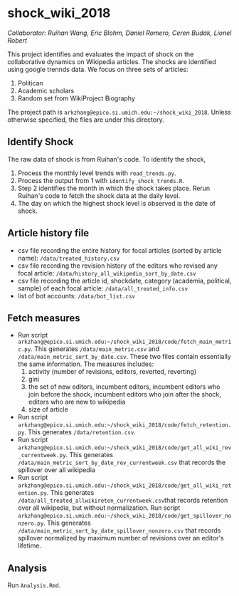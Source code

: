 # shock_wiki_2018

_Collaborator: Ruihan Wang, Eric Blohm, Daniel Romero, Ceren Budak, Lionel Robert_

This project identifies and evaluates the impact of shock on the collaborative dynamics on Wikipedia articles. The shocks are identified using google trennds data. We focus on three sets of articles:
  1. Politican
  2. Academic scholars
  3. Random set from WikiProject Biography

The project path is `arkzhang@epico.si.umich.edu:~/shock_wiki_2018`. Unless otherwise specified, the files are under this directory.

## Identify Shock
The raw data of shock is from Ruihan's code. To identify the shock,
  1. Process the monthly level trends with `read_trends.py`.
  2. Process the output from 1 with `identify_shock_trends.R`.
  3. Step 2 identifies the month in which the shock takes place. Rerun Ruihan's code to fetch the shock data at the daily level.
  4. The day on which the highest shock level is observed is the date of shock.

## Article history file
* csv file recording the entire history for focal articles (sorted by article name): `/data/treated_history.csv`
* csv file recording the revision history of the editors who revised any focal article: `/data/history_all_wikipedia_sort_by_date.csv`
* csv file recording the article id, shockdate, category (academia, political, sample) of each focal article: `/data/all_treated_info.csv`
* list of bot accounts: `/data/bot_list.csv`

## Fetch measures
* Run script `arkzhang@epico.si.umich.edu:~/shock_wiki_2018/code/fetch_main_metric.py`. This generates `/data/main_metric.csv` and `/data/main_metric_sort_by_date.csv`. These two files contain essentially the same information. The measures includes:
  1. activity (number of revisions, editors, reverted, reverting)
  2. gini
  3. the set of new editors, incumbent editors, incumbent editors who join before the shock, incumbent editors who join after the shock, editors who are new to wikipedia
  4. size of article
* Run script `arkzhang@epico.si.umich.edu:~/shock_wiki_2018/code/fetch_retention.py`. This generates `/data/retention.csv`.
* Run script `arkzhang@epico.si.umich.edu:~/shock_wiki_2018/code/get_all_wiki_rev_currentweek.py`. This generates `/data/main_metric_sort_by_date_rev_currentweek.csv` that records the spillover over all wikipedia
* Run script `arkzhang@epico.si.umich.edu:~/shock_wiki_2018/code/get_all_wiki_retention.py`. This generates `/data/all_treated_allwikireten_currentweek.csv`that records retention over all wikipedia, but without normalization. Run script `arkzhang@epico.si.umich.edu:~/shock_wiki_2018/code/get_spillover_nonzero.py`. This generates `/data/main_metric_sort_by_date_spillover_nonzero.csv` that records spillover normalized by maximum number of revisions over an editor's lifetime.

## Analysis
Run `Analysis.Rmd`.

